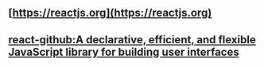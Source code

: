 ## [https://reactjs.org](https://reactjs.org)
## [react-github:A declarative, efficient, and flexible JavaScript library for building user interfaces](https://github.com/facebook/react)
